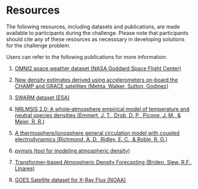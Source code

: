 # Resources

The following resources, including datasets and publications, are made available to participants during the challenge. Please note that participants should cite any of these resources as necesssary in developing solutions for the challenge problem.

Users can refer to the following publications for more information:

1. [OMNI2 space weather dataset (NASA Goddard Space Flight Center)](https://omniweb.gsfc.nasa.gov/form/dx1.html)

2. [New density estimates derived using accelerometers on-board the CHAMP and GRACE satellites (Mehta, Walker, Sutton, Godinez)](https://www.researchgate.net/publication/311582400_New_density_estimates_derived_using_accelerometers_on-board_the_CHAMP_and_GRACE_satellites)

3. [SWARM dataset (ESA)](https://earth.esa.int/eogateway/missions/swarm)

4. [NRLMSIS 2.0: A whole‐atmosphere empirical model of temperature and neutral species densities (Emmert, J. T., Drob, D. P., Picone, J. M., & Meier, R. R.)](https://doi.org/10.1029/2020JA028532)

5. [A thermosphere/ionosphere general circulation model with coupled electrodynamics (Richmond, A. D., Ridley, E. C., & Roble, R. G.)](https://doi.org/10.1029/92GL00401)

4. [pymsis (tool for modeling atmospheric density)](https://pypi.org/project/pymsis/)

5. [Transformer-based Atmospheric Density Forecasting (Briden, Siew, R.F., Linares)](https://arxiv.org/abs/2310.16912)

6. [GOES Satellite dataset for X-Ray Flux (NOAA)](https://www.ngdc.noaa.gov/stp/satellite/goes-r.html)
